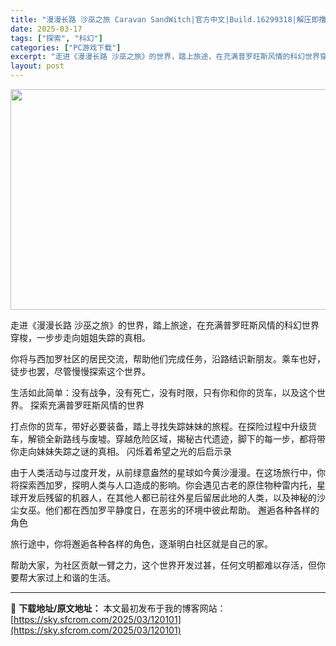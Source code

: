 ```yaml
---
title: "漫漫长路 沙巫之旅 Caravan SandWitch|官方中文|Build.16299318|解压即撸|"
date: 2025-03-17
tags: ["探索", "科幻"]
categories: ["PC游戏下载"]
excerpt: "走进《漫漫长路 沙巫之旅》的世界，踏上旅途，在充满普罗旺斯风情的科幻世界穿梭，一步步走向姐姐失踪的真相。 你将与西加罗社区的居民交流，帮助他们完成任务，沿路结识新朋友。乘车也好，徒步也罢，尽管慢慢探索这个世界。 生活如此简单：没有战争，没有死亡，没有时限，只有你和你的货车，以及这个世界。 探索充满普&hellip;"
layout: post
---
```


<img class="aligncenter size-full wp-image-120072" src="https://sky.sfcrom.com/wp-content/uploads/2025/03/2025031712174527.webp" alt="" width="616" height="353" />

走进《漫漫长路 沙巫之旅》的世界，踏上旅途，在充满普罗旺斯风情的科幻世界穿梭，一步步走向姐姐失踪的真相。

你将与西加罗社区的居民交流，帮助他们完成任务，沿路结识新朋友。乘车也好，徒步也罢，尽管慢慢探索这个世界。

生活如此简单：没有战争，没有死亡，没有时限，只有你和你的货车，以及这个世界。
探索充满普罗旺斯风情的世界

打点你的货车，带好必要装备，踏上寻找失踪妹妹的旅程。在探险过程中升级货车，解锁全新路线与废墟。穿越危险区域，揭秘古代遗迹，脚下的每一步，都将带你走向妹妹失踪之谜的真相。
闪烁着希望之光的后启示录

由于人类活动与过度开发，从前绿意盎然的星球如今黄沙漫漫。在这场旅行中，你将探索西加罗，探明人类与人口造成的影响。你会遇见古老的原住物种雷内托，星球开发后残留的机器人，在其他人都已前往外星后留居此地的人类，以及神秘的沙尘女巫。他们都在西加罗平静度日，在恶劣的环境中彼此帮助。
邂逅各种各样的角色

旅行途中，你将邂逅各种各样的角色，逐渐明白社区就是自己的家。

帮助大家，为社区贡献一臂之力，这个世界开发过甚，任何文明都难以存活，但你要帮大家过上和谐的生活。

---
📖 **下载地址/原文地址：** 本文最初发布于我的博客网站：[https://sky.sfcrom.com/2025/03/120101](https://sky.sfcrom.com/2025/03/120101)
